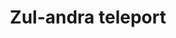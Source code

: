 ---
layout: item
title: Zul-andra teleport
item-id: 12938
datatable: true
id: 12938
name: "Zul-andra teleport"
members: true
lowalch: 4
highalch: 6
examine: "Teleports you to Zul-Andra."
monsters:
  - id: 2042
    name: "Zulrah"
    members: true
    combat_level: 725
    wiki_url: "https://oldschool.runescape.wiki/w/Zulrah#Serpentine"
    drops:
      - quantity: "4"
        rarity: 0.06048387096774194
        drop_requirements: null
---